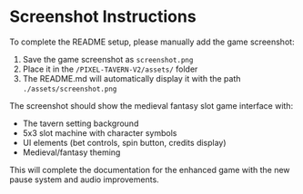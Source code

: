 # Screenshot Instructions

To complete the README setup, please manually add the game screenshot:

1. Save the game screenshot as `screenshot.png`
2. Place it in the `/PIXEL-TAVERN-V2/assets/` folder
3. The README.md will automatically display it with the path `./assets/screenshot.png`

The screenshot should show the medieval fantasy slot game interface with:
- The tavern setting background
- 5x3 slot machine with character symbols
- UI elements (bet controls, spin button, credits display)
- Medieval/fantasy theming

This will complete the documentation for the enhanced game with the new pause system and audio improvements.
